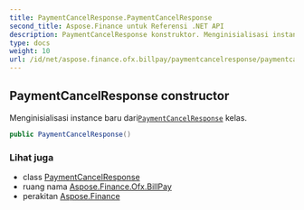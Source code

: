 ```yaml
---
title: PaymentCancelResponse.PaymentCancelResponse
second_title: Aspose.Finance untuk Referensi .NET API
description: PaymentCancelResponse konstruktor. Menginisialisasi instance baru dariPaymentCancelResponse kelas.
type: docs
weight: 10
url: /id/net/aspose.finance.ofx.billpay/paymentcancelresponse/paymentcancelresponse/
---
```

## PaymentCancelResponse constructor

Menginisialisasi instance baru dari[`PaymentCancelResponse`](../) kelas.

```csharp
public PaymentCancelResponse()
```

### Lihat juga

* class [PaymentCancelResponse](../)
* ruang nama [Aspose.Finance.Ofx.BillPay](../../paymentcancelresponse/)
* perakitan [Aspose.Finance](../../../)



